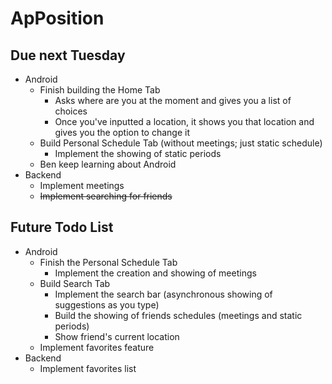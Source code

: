 # ApPosition

## Due next Tuesday

- Android
  - Finish building the Home Tab
    - Asks where are you at the moment and gives you a list of choices
    - Once you've inputted a location, it shows you that location and gives you the option to change it
  - Build Personal Schedule Tab (without meetings; just static schedule)
    - Implement the showing of static periods
  - Ben keep learning about Android
- Backend
  - Implement meetings
  - ~~Implement searching for friends~~

## Future Todo List

- Android
  - Finish the Personal Schedule Tab
    - Implement the creation and showing of meetings
  - Build Search Tab
    - Implement the search bar (asynchronous showing of suggestions as you type)
    - Build the showing of friends schedules (meetings and static periods)
    - Show friend's current location
  - Implement favorites feature
- Backend
  - Implement favorites list
